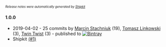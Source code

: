 <sup><sup>*Release notes were automatically generated by [Shipkit](http://shipkit.org/)*</sup></sup>

#### 1.0.0
 - 2019-04-02 - 25 commits by [Marcin Stachniuk](https://github.com/mstachniuk) (19), [Tomasz Linkowski](https://github.com/tlinkowski) (3), [Twin Twist](https://github.com/TwinTwist) (3) - published to [![Bintray](https://img.shields.io/badge/Bintray-1.0.0-green.svg)](https://bintray.com/shipkit-bootstrap/bootstrap/maven/1.0.0)
 - Shipkit [(#1)](https://github.com/tlinkowski/shipkit-workshop-12/pull/1)

